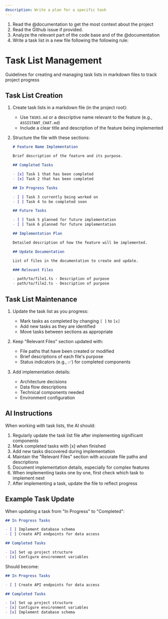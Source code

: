 ```yaml
---
description: Write a plan for a specific task
---
```


1. Read the @documentation to get the most context about the project
2. Read the GIthub issue if provided.
3. Analyze the relevant part of the code base and of the @documentation
4. Write a task list in a new file following the following rule:

# Task List Management

Guidelines for creating and managing task lists in markdown files to track project progress

## Task List Creation

1. Create task lists in a markdown file (in the project root):

   - Use `TASKS.md` or a descriptive name relevant to the feature (e.g., `ASSISTANT_CHAT.md`)
   - Include a clear title and description of the feature being implemented

2. Structure the file with these sections:

   ```markdown
   # Feature Name Implementation

   Brief description of the feature and its purpose.

   ## Completed Tasks

   - [x] Task 1 that has been completed
   - [x] Task 2 that has been completed

   ## In Progress Tasks

   - [ ] Task 3 currently being worked on
   - [ ] Task 4 to be completed soon

   ## Future Tasks

   - [ ] Task 5 planned for future implementation
   - [ ] Task 6 planned for future implementation

   ## Implementation Plan

   Detailed description of how the feature will be implemented.

   ## Update Documentation

   List of files in the documentation to create and update.

   ### Relevant Files

   - path/to/file1.ts - Description of purpose
   - path/to/file2.ts - Description of purpose
   ```

## Task List Maintenance

1. Update the task list as you progress:

   - Mark tasks as completed by changing `[ ]` to `[x]`
   - Add new tasks as they are identified
   - Move tasks between sections as appropriate

2. Keep "Relevant Files" section updated with:

   - File paths that have been created or modified
   - Brief descriptions of each file's purpose
   - Status indicators (e.g., ✅) for completed components

3. Add implementation details:
   - Architecture decisions
   - Data flow descriptions
   - Technical components needed
   - Environment configuration

## AI Instructions

When working with task lists, the AI should:

1. Regularly update the task list file after implementing significant components
2. Mark completed tasks with [x] when finished
3. Add new tasks discovered during implementation
4. Maintain the "Relevant Files" section with accurate file paths and descriptions
5. Document implementation details, especially for complex features
6. When implementing tasks one by one, first check which task to implement next
7. After implementing a task, update the file to reflect progress

## Example Task Update

When updating a task from "In Progress" to "Completed":

```markdown
## In Progress Tasks

- [ ] Implement database schema
- [ ] Create API endpoints for data access

## Completed Tasks

- [x] Set up project structure
- [x] Configure environment variables
```

Should become:

```markdown
## In Progress Tasks

- [ ] Create API endpoints for data access

## Completed Tasks

- [x] Set up project structure
- [x] Configure environment variables
- [x] Implement database schema
```
